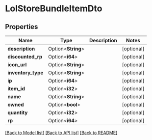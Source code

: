 # LolStoreBundleItemDto

## Properties

Name | Type | Description | Notes
------------ | ------------- | ------------- | -------------
**description** | Option<**String**> |  | [optional]
**discounted_rp** | Option<**i64**> |  | [optional]
**icon_url** | Option<**String**> |  | [optional]
**inventory_type** | Option<**String**> |  | [optional]
**ip** | Option<**i64**> |  | [optional]
**item_id** | Option<**i32**> |  | [optional]
**name** | Option<**String**> |  | [optional]
**owned** | Option<**bool**> |  | [optional]
**quantity** | Option<**i32**> |  | [optional]
**rp** | Option<**i64**> |  | [optional]

[[Back to Model list]](../README.md#documentation-for-models) [[Back to API list]](../README.md#documentation-for-api-endpoints) [[Back to README]](../README.md)


